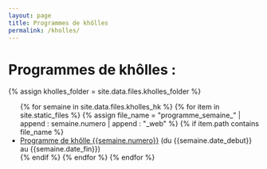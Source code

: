 ```yaml
---
layout: page
title: Programmes de khôlles
permalink: /kholles/
---
```



<h1> Programmes de khôlles : </h1>


{% assign kholles_folder = site.data.files.kholles_folder %}

<body>
<ul>
{% for semaine in site.data.files.kholles_hk %}
{% for item in site.static_files %}
{% assign file_name = "programme_semaine_" | append : semaine.numero | append : "_web" %}
{% if item.path contains file_name %}
    <li>
        <a href="{{item.path}}">Programme de khôlle {{semaine.numero}}</a> (du {{semaine.date_debut}} au {{semaine.date_fin}})
    </li>
{% endif %}
{% endfor %}
{% endfor %}
</ul>

</body>